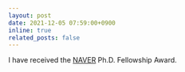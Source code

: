```yaml
---
layout: post
date: 2021-12-05 07:59:00+0900
inline: true
related_posts: false
---
```


I have received the [NAVER](https://www.navercorp.com/) Ph.D. Fellowship Award.
